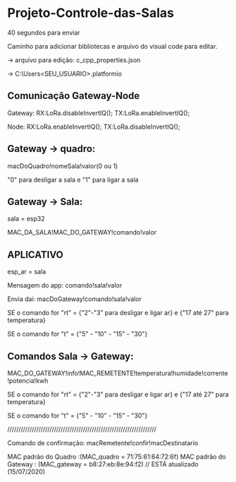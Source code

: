 # Projeto-Controle-das-Salas

40 segundos para enviar

Caminho para adicionar bibliotecas e arquivo do visual code para editar.

-> arquivo para edição: c_cpp_properties.json


-> C:\Users\<SEU_USUARIO>\.platformio

## <b>Comunicação Gateway-Node</b>

Gateway: 
RX:LoRa.disableInvertIQ();
TX:LoRa.enableInvertIQ(); 

Node:
RX:LoRa.enableInvertIQ(); 
TX:LoRa.disableInvertIQ(); 

## <b>Gateway -> quadro:</b>

macDoQuadro!nomeSala!valor(0 ou 1)

"0" para desligar a sala e "1" para ligar a sala

## <b>Gateway -> Sala:</b>

sala = esp32

MAC_DA_SALA!MAC_DO_GATEWAY!comando!valor

## <b> APLICATIVO </b>

esp_ar = sala

Mensagem do app: comando!sala!valor

Envia dai: macDoGateway!comando!sala!valor

SE o comando for "rt" = {"2"-"3" para desligar e ligar ar} e {"17 até 27" para temperatura}

SE o comando for "t" = {"5" - "10" - "15" - "30"} 

## <b>Comandos Sala -> Gateway:</b>

MAC_DO_GATEWAY!info!MAC_REMETENTE!temperatura!humidade!corrente!potencia!kwh

SE o comando for "rt" = {"2"-"3" para desligar e ligar ar} e {"17 até 27" para temperatura}

SE o comando for "t" = {"5" - "10" - "15" - "30"} 


///////////////////////////////////////////////////////////////////

Comando de confirmação: macRemetente!confir!macDestinatario

MAC padrão do Quadro :(MAC_quadro = 71:75:61:64:72:6f)
MAC padrão do Gateway : (MAC_gateway = b8:27:eb:8e:94:f2)  // ESTÁ atualizado (15/07/2020)
